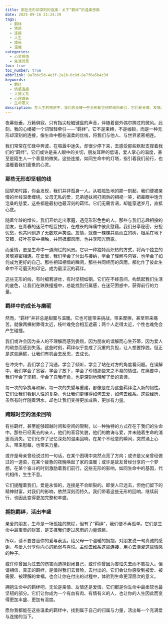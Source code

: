 ```yaml
---
title: 那些无形却深刻的连接：关于“羁绊”的温柔思索
date: 2025-09-16 21:24:29
tags:
  - 羁绊
  - 情感
  - 连接
  - 人生
  - 成长
  - 温暖
categories:
  - 心灵感悟
  - 生活哲思
toc: true
toc_number: true
abbrlink: 8a7b6c5d-4e3f-2a1b-0c9d-8e7f6a5b4c3d
keywords:
  - 羁绊
  - 情感连接
  - 人际关系
  - 心理成长
  - 生命意义
description: 在人生的旅途中，我们总会被一些无形却坚韧的线所牵引，它们是亲情、友情、爱情，是那些深刻而温暖的“羁绊”。它们塑造着我们，也治愈着我们，让我们在跌跌撞撞中找到归属，在迷茫困惑中获得力量。这篇文章，将带你一同感受这些生命中不可或缺的连接，以及它们如何让我们的存在变得更加丰盛与有意义。
---
```


夜幕低垂，万籁俱寂，只有指尖轻触键盘的声音，伴随着窗外偶尔拂过的微风。此刻，我的心绪被一个词轻轻牵引——“羁绊”。它不是束缚，不是枷锁，而是一种无形却深刻的连接，像生命中那些温柔的丝线，将我们与他人、与世界紧密相连。

我们常常在忙碌中奔波，在喧嚣中迷失，却很少停下来，去感受那些默默支撑着我们的“羁绊”。它们或许是亲人眼中的关切，朋友耳畔的低语，爱人掌心的温度，甚至是陌生人一个善意的微笑。这些连接，如同生命中的灯塔，指引着我们前行，也温暖着我们疲惫的心灵。

### 那些无形却坚韧的线

回望来时路，你会发现，我们并非孤身一人。从呱呱坠地的那一刻起，我们便被亲情的丝线温柔缠绕。父母无私的爱，兄弟姐妹间打闹后的相视一笑，祖辈眼中饱含沧桑的慈爱，这些都是最初也最深刻的羁绊。它们无需言语，却能穿透岁月，直抵心底。

随着年龄的增长，我们开始走出家庭，遇见形形色色的人。那些与我们志趣相投的朋友，在青春的迷茫中相互扶持，在成长的阵痛中彼此慰藉。我们分享秘密，分担忧愁，也共同创造了无数欢声笑语。友情，就像一棵棵并肩而立的树，根系在地下交错，枝叶在空中相触，共同抵御风雨，也共享阳光雨露。

而爱情，更是生命中一道绚烂的风景。它以一种独特而炽热的方式，将两个独立的灵魂紧密相连。在爱里，我们学会了付出与接纳，学会了理解与包容，也学会了如何成为更好的自己。那些相知相惜的瞬间，那些共同经历的风雨，都化作了彼此生命中不可磨灭的印记，成为最深沉的羁绊。

这些无形的线，有时细若游丝，有时坚韧如钢。它们在不经意间，构筑起我们生活的底色，让我们在跌跌撞撞中，总能找到归属感，在迷茫困惑中，获得前行的力量。

### 羁绊中的成长与磨砺

然而，“羁绊”并非总是甜蜜与温暖。它也可能带来挑战，带来摩擦，甚至带来痛苦。就像两棵树靠得太近，枝叶难免会相互遮蔽；两个人走得太近，个性也难免会产生碰撞。

我们或许会因为亲人的不理解而感到委屈，因为朋友的误解而心生芥蒂，因为爱人的疏忽而感到失落。这些时刻，羁绊似乎变成了沉重的负担，让人想要挣脱。但正是这些磨砺，让我们有机会去反思，去成长。

在冲突中，我们学会了沟通，学会了倾听，学会了站在对方的角度看问题。在误解中，我们学会了宽容，学会了放下，学会了珍惜那些来之不易的情谊。在痛苦中，我们学会了坚韧，学会了自我疗愈，也更深刻地理解了爱的真谛。

每一次的争执与和解，每一次的失望与重建，都像是在为这些羁绊注入新的韧性。它们让我们看到人性的复杂，也让我们更懂得如何去爱，如何去维系。这些经历，虽然有时伴随着泪水，却也让我们变得更加成熟，更加有力量。

### 跨越时空的温柔回响

有些羁绊，甚至能够超越时间和空间的限制，以一种独特的方式存在于我们的生命中。那些已经离去的亲人，他们的音容笑貌，他们的教诲与爱，并未随着生命的消逝而消失。它们化作了记忆深处的温柔回响，在某个不经意的瞬间，突然涌上心头，带来慰藉，也带来力量。

或许是母亲曾经说过的一句话，在某个困境中突然点亮了方向；或许是父亲曾经做过的一道菜，在某个疲惫的夜晚唤起了家的温暖；或许是故友曾经分享的一个梦想，在某个奋斗的时刻激励着我们前行。这些无形的影响，如同生命中的基因，代代相传，生生不息。

它们提醒着我们，爱是永恒的，连接是不会断裂的。即使人已远去，但他们留下的精神财富，对我们的影响，依然深刻而持久。我们带着这些无形的回响，继续前行，也因此变得更加完整和丰盛。

### 拥抱羁绊，活出丰盛

亲爱的朋友，生命是一场孤独的旅程，但有了“羁绊”，我们便不再孤单。它们是生命中最宝贵的财富，是支撑我们走过风雨的力量源泉。

所以，请不要吝啬你的爱与表达。给父母一个温暖的拥抱，对朋友说一句真诚的感谢，与爱人分享你内心的脆弱与喜悦。主动去维系这些连接，用心去浇灌这些情感的种子。

或许你曾因为过去的伤害而选择封闭自己，或许你曾因为害怕失去而不敢投入。但请相信，真正的羁绊，是值得我们去冒险，去付出的。它们会让你感受到被爱、被需要、被理解的幸福，也会让你在付出的过程中，体验到生命更深层次的意义。

拥抱生命中的羁绊吧，无论是亲情、友情还是爱情，它们都是你生命中最柔软也最坚韧的部分。它们让你成为一个有血有肉、有情有义的人，也让你的人生因此而变得更加丰盛、更加有温度。

愿你我都能在这些温柔的羁绊中，找到属于自己的归属与力量，活出每一个充满爱与连接的当下。